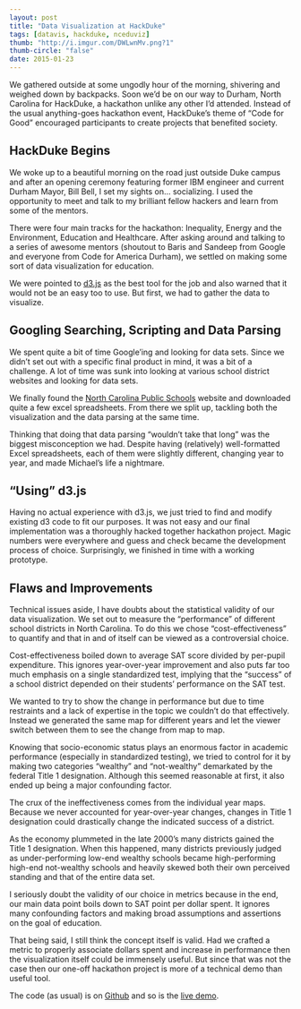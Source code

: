 ```yaml
---
layout: post
title: "Data Visualization at HackDuke"
tags: [datavis, hackduke, nceduviz]
thumb: "http://i.imgur.com/DWLwnMv.png?1"
thumb-circle: "false"
date: 2015-01-23
---
```


We gathered outside at some ungodly hour of the morning, shivering and weighed
down by backpacks. Soon we&rsquo;d be on our way to Durham, North Carolina for
HackDuke, a hackathon unlike any other I&rsquo;d attended. Instead of the usual
anything-goes hackathon event, HackDuke&rsquo;s theme of &ldquo;Code for Good&rdquo;
encouraged participants to create projects that benefited society.

## HackDuke Begins

We woke up to a beautiful morning on the road just outside Duke campus and
after an opening ceremony featuring former IBM engineer and current Durham 
Mayor, Bill Bell, I set my sights on&hellip; socializing. I used the opportunity
to meet and talk to my brilliant fellow hackers and learn from some of the
mentors.

There were four main tracks for the hackathon: Inequality, Energy and the
Environment, Education and Healthcare. After asking around and talking to a
series of awesome mentors (shoutout to Baris and Sandeep from Google and
everyone from Code for America Durham), we settled on making some sort of data
visualization for education.

We were pointed to [d3.js](http://d3js.org/) as the best tool for the job and
also warned that it would not be an easy too to use. But first, we had to gather
the data to visualize.

## Googling Searching, Scripting and Data Parsing

We spent quite a bit of time Google&rsquo;ing and looking for data sets. 
Since we didn&rsquo;t set out with a specific final product in mind, it was a
bit of a challenge. A lot of time was sunk into looking at various school
district websites and looking for data sets.

We finally found the [North Carolina Public Schools](http://www.ncpublicschools.org/)
website and downloaded quite a few excel spreadsheets. From there we split
up, tackling both the visualization and the data parsing at the same time.

Thinking that doing that data parsing &ldquo;wouldn&rsquo;t take that 
long&rdquo; was the biggest misconception we had. Despite having (relatively)
well-formatted Excel spreadsheets, each of them were slightly different,
changing year to year, and made Michael&rsquo;s life a nightmare.

## &ldquo;Using&rdquo; d3.js

Having no actual experience with d3.js, we just tried to find and modify
existing d3 code to fit our purposes. It was not easy and our final
implementation was a thoroughly hacked together hackathon project. Magic numbers
were everywhere and guess and check became the development process of choice.
Surprisingly, we finished in time with a working prototype.

## Flaws and Improvements

Technical issues aside, I have doubts about the statistical validity of our
data visualization. We set out to measure the &ldquo;performance&rdquo; of
different school districts in North Carolina. To do this we chose
&ldquo;cost-effectiveness&rdquo; to quantify and that in and of itself can be
viewed as a controversial choice.

Cost-effectiveness boiled down to average SAT score divided by per-pupil
expenditure. This ignores year-over-year improvement and also puts far too much
emphasis on a single standardized test, implying that the &ldquo;success&rdquo;
of a school district depended on their students&rsquo; performance on the SAT
test.

We wanted to try to show the change in performance but due to time restraints
and a lack of expertise in the topic we couldn&rsquo;t do that effectively.
Instead we generated the same map for different years and let the viewer
switch between them to see the change from map to map.

Knowing that socio-economic status plays an enormous factor in academic 
performance (especially in standardized testing), we tried to control for it
by making two categories &ldquo;wealthy&rdquo; and &ldquo;not-wealthy&rdquo;
demarkated by the federal Title 1 designation. Although this seemed reasonable
at first, it also ended up being a major confounding factor. 

The crux of the ineffectiveness comes from the individual year maps.
Because we never accounted for year-over-year changes, changes in Title 1 
designation could drastically change the indicated success of a district.

As the economy plummeted in the late 2000&rsquo;s many districts gained the
Title 1 designation. When this happened, many districts previously judged as
under-performing low-end wealthy schools became high-performing high-end
not-wealthy schools and heavily skewed both their own perceived standing and 
that of the entire data set.

I seriously doubt the validity of our choice in metrics because in the end, our main data point boils down to SAT point per dollar spent. It ignores many
confounding factors and making broad assumptions and assertions on the goal of
education.

That being said, I still think the concept itself is valid. Had we crafted
a metric to properly associate dollars spent and increase in performance then
the visualization itself could be immensely useful. But since that was not the
case then our one-off hackathon project is more of a technical demo than
useful tool.

The code (as usual) is on [Github](https://github.com/alternativeheroes/nceduviz) and so is the [live demo](https://alternativeheroes.github.io/nceduviz).

<!--

# Outline

<intro>

we brainstormed and met some cool people (sandeep and baris from google, code
for america - durham mentors)

 1. decided on data visualization - thought it would be ez - d3.js... hard
 2. need to tell a story with the interactive
 3. chose education as our topic (seemed to have lots of data)
 4. looking for data (semi difficult) - lots of googling, lots of scripting
 5. d3.js magic - used and hacked/modified example code
 6. *working* demo
 7. flaws in analysis
   - gaps in data and inaccurate representation of abnormal school districts
   - statistical badness
   - use of standardized testing as metric
   - no use of growth year-over-year
 8. ways to improve
   - fix above flaws
   - more in depth data about each district (labeling)

-->
